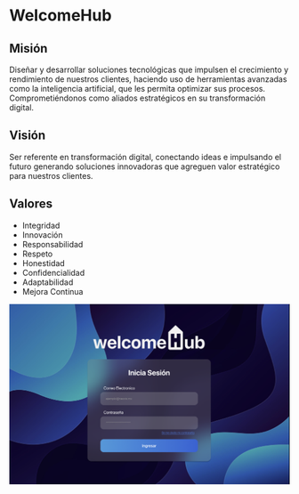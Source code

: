 # WelcomeHub

## Misión
Diseñar y desarrollar soluciones tecnológicas que impulsen el crecimiento y rendimiento de nuestros clientes, haciendo uso de herramientas avanzadas como la inteligencia artificial,  que les permita optimizar sus procesos. Comprometiéndonos como aliados estratégicos en su transformación digital.

## Visión
Ser referente en transformación digital, conectando ideas e impulsando el futuro generando soluciones innovadoras que agreguen valor estratégico para nuestros clientes.

## Valores
- Integridad
- Innovación
- Responsabilidad
- Respeto
- Honestidad
- Confidencialidad
- Adaptabilidad
- Mejora Continua

![](/repository_assets/Login.png)